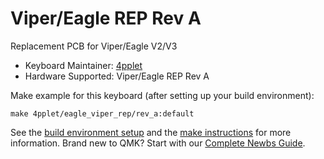 # Viper/Eagle REP Rev A

Replacement PCB for Viper/Eagle V2/V3

* Keyboard Maintainer: [4pplet](https://github.com/4pplet)
* Hardware Supported: Viper/Eagle REP Rev A

Make example for this keyboard (after setting up your build environment):

    make 4pplet/eagle_viper_rep/rev_a:default

See the [build environment setup](https://docs.qmk.fm/#/getting_started_build_tools) and the [make instructions](https://docs.qmk.fm/#/getting_started_make_guide) for more information. Brand new to QMK? Start with our [Complete Newbs Guide](https://docs.qmk.fm/#/newbs).
